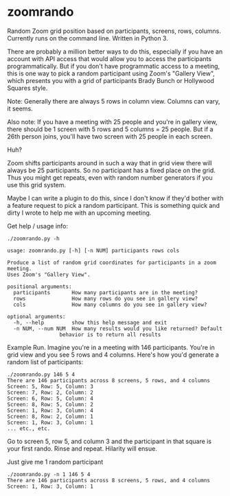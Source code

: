 # zoomrando
Random Zoom grid position based on participants, screens, rows, columns.
Currently runs on the command line. Written in Python 3.

<p>There are probably a million better ways to do this, especially if you have an
account with API access that would allow you to access the participants
programmatically. But if you don't have programmatic access to a meeting, this
is one way to pick a random participant using Zoom's "Gallery View", which
presents you with a grid of participants Brady Bunch or Hollywood Squares
style.
</p>

<p>
Note: Generally there are always 5 rows in column view. Columns can vary, it
seems. 
</p>

<p>
Also note: If you have a meeting with 25 people and you're in gallery view, there should be 1 screen with 5 rows and 5 columns = 25 people. But if a 26th person joins, you'll have two screen with 25 people in each screen. 
</p>

<p>
Huh? 
</p>

<p>
Zoom shifts participants around in such a way that in grid view there will always be 25 participants.  So no participant has a fixed place on the grid. Thus you might get repeats, even with random number generators if you use this grid system.
</p>

<p>
Maybe I can write a plugin to do this, since I don't know if they'd bother with
a feature request to pick a random participant. This is something quick and dirty I
wrote to help me with an upcoming meeting.
<p>


Get help / usage info: 

    ./zoomrando.py -h

    usage: zoomrando.py [-h] [-n NUM] participants rows cols

    Produce a list of random grid coordinates for participants in a zoom meeting.
    Uses Zoom's "Gallery View".
    
    positional arguments:
      participants       How many participants are in the meeting?
      rows               How many rows do you see in gallery view?
      cols               How many columns do you see in gallery view?
    
    optional arguments:
      -h, --help         show this help message and exit
      -n NUM, --num NUM  How many results would you like returned? Default
                     behavior is to return all results

<p>
Example Run. Imagine you're in a meeting with 146 participants. You're in grid
view and you see 5 rows and 4 columns. Here's how you'd generate a random list
of participants:</p>

    ./zoomrando.py 146 5 4
    There are 146 participants across 8 screens, 5 rows, and 4 columns
    Screen: 5, Row: 5, Column: 3
    Screen: 7, Row: 2, Column: 2
    Screen: 6, Row: 5, Column: 4
    Screen: 8, Row: 5, Column: 2
    Screen: 1, Row: 3, Column: 4
    Screen: 8, Row: 2, Column: 1
    Screen: 1, Row: 3, Column: 1
    ... etc., etc.

Go to screen 5, row 5, and column 3 and the participant in that square is your first rando. 
Rinse and repeat. Hilarity will ensue.

<p>
Just give me 1 random participant

    ./zoomrando.py -n 1 146 5 4
    There are 146 participants across 8 screens, 5 rows, and 4 columns
    Screen: 1, Row: 3, Column: 1
</p>
